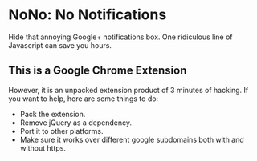 # NoNo: No Notifications

Hide that annoying Google+ notifications box. One ridiculous line of Javascript can save you hours.

## This is a Google Chrome Extension

However, it is an unpacked extension product of 3 minutes of hacking. If you want to help, here are some things to do:

- Pack the extension.
- Remove jQuery as a dependency.
- Port it to other platforms.
- Make sure it works over different google subdomains both with and without https.

